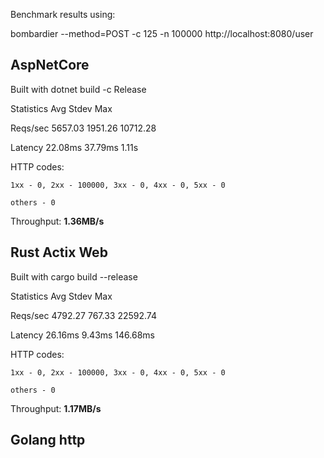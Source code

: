 
Benchmark results using:

bombardier --method=POST -c 125 -n 100000 http://localhost:8080/user

## AspNetCore

Built with dotnet build -c Release

Statistics        Avg      Stdev        Max

  Reqs/sec      5657.03    1951.26   10712.28

  Latency       22.08ms    37.79ms      1.11s

  HTTP codes:

    1xx - 0, 2xx - 100000, 3xx - 0, 4xx - 0, 5xx - 0

    others - 0

  Throughput:     **1.36MB/s**



## Rust Actix Web

Built with cargo build --release

Statistics        Avg      Stdev        Max

  Reqs/sec      4792.27     767.33   22592.74

  Latency       26.16ms     9.43ms   146.68ms

  HTTP codes:

    1xx - 0, 2xx - 100000, 3xx - 0, 4xx - 0, 5xx - 0

    others - 0

  Throughput:     **1.17MB/s**




## Golang http





